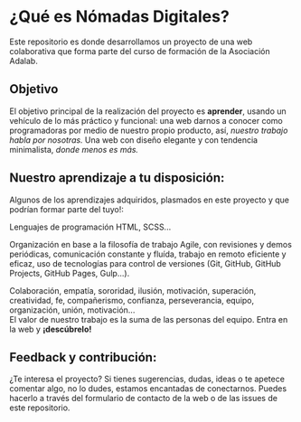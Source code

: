# ¿Qué es Nómadas Digitales?

Este repositorio es donde desarrollamos un proyecto de una web colaborativa que forma parte del curso de formación de la Asociación Adalab.

## Objetivo

El objetivo principal de la realización del proyecto es **aprender**, usando un vehículo de lo más práctico y funcional: una web darnos a conocer como programadoras por medio de nuestro propio producto, así, _nuestro trabajo habla por nosotras._
Una web con diseño elegante y con tendencia minimalista, _donde menos es más._

## Nuestro aprendizaje a tu disposición:

Algunos de los aprendizajes adquiridos, plasmados en este proyecto y que podrían formar parte del tuyo!:

Lenguajes de programación HTML, SCSS...

Organización en base a la filosofía de trabajo Agile, con revisiones y demos periódicas, comunicación constante y fluída, trabajo en remoto eficiente y eficaz, uso de tecnologías para control de versiones (Git, GitHub, GitHub Projects, GitHub Pages, Gulp...).

Colaboración, empatía, sororidad, ilusión, motivación, superación, creatividad, fe, compañerismo, confianza, perseverancia, equipo, organización, unión, motivación...  
El valor de nuestro trabajo es la suma de las personas del equipo. Entra en la web y **¡descúbrelo!**

## Feedback y contribución:

¿Te interesa el proyecto? Si tienes sugerencias, dudas, ideas o te apetece comentar algo, no lo dudes, estamos encantadas de conectarnos. Puedes hacerlo a través del formulario de contacto de la web o de las issues de este repositorio.
